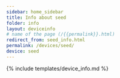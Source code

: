 ```yaml
---
sidebar: home_sidebar
title: Info about seed
folder: info
layout: deviceinfo
# name of the page (/{{permalink}}.html)
redirect_from: seed_info.html
permalink: /devices/seed/
device: seed
---
```

{% include templates/device_info.md %}
